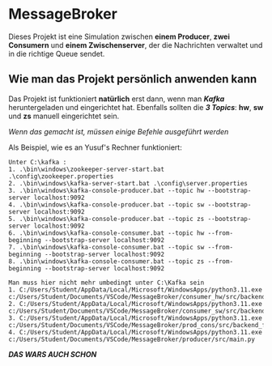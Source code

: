 # MessageBroker
Dieses Projekt ist eine Simulation zwischen **einem Producer**, **zwei Consumern** und **einem Zwischenserver**, der die Nachrichten verwaltet 
und in die richtige Queue sendet.

## Wie man das Projekt persönlich anwenden kann 
Das Projekt ist funktioniert **natürlich** erst dann, wenn man ***Kafka*** heruntergeladen und eingerichtet hat. Ebenfalls sollten die ***3 Topics***: **hw**, **sw** 
und **zs** manuell eingerichtet sein.

*Wenn das gemacht ist, müssen einige Befehle ausgeführt werden*

Als Beispiel, wie es an Yusuf's Rechner funktioniert:
```
Unter C:\kafka :
1. .\bin\windows\zookeeper-server-start.bat .\config\zookeeper.properties
2. .\bin\windows\kafka-server-start.bat .\config\server.properties
3. .\bin\windows\kafka-console-producer.bat --topic hw --bootstrap-server localhost:9092
4. .\bin\windows\kafka-console-producer.bat --topic sw --bootstrap-server localhost:9092
5. .\bin\windows\kafka-console-producer.bat --topic zs --bootstrap-server localhost:9092
6. .\bin\windows\kafka-console-consumer.bat --topic hw --from-beginning --bootstrap-server localhost:9092
7. .\bin\windows\kafka-console-consumer.bat --topic sw --from-beginning --bootstrap-server localhost:9092
8. .\bin\windows\kafka-console-consumer.bat --topic zs --from-beginning --bootstrap-server localhost:9092

Man muss hier nicht mehr umbedingt unter C:\Kafka sein
1. C:/Users/Student/AppData/Local/Microsoft/WindowsApps/python3.11.exe c:/Users/Student/Documents/VSCode/MessageBroker/consumer_hw/src/backend_func.py
2. C:/Users/Student/AppData/Local/Microsoft/WindowsApps/python3.11.exe c:/Users/Student/Documents/VSCode/MessageBroker/consumer_sw/src/backend_func.py
3. C:/Users/Student/AppData/Local/Microsoft/WindowsApps/python3.11.exe c:/Users/Student/Documents/VSCode/MessageBroker/prod_cons/src/backend_func.py
4. C:/Users/Student/AppData/Local/Microsoft/WindowsApps/python3.11.exe c:/Users/Student/Documents/VSCode/MessageBroker/producer/src/main.py
```
***DAS WARS AUCH SCHON***
